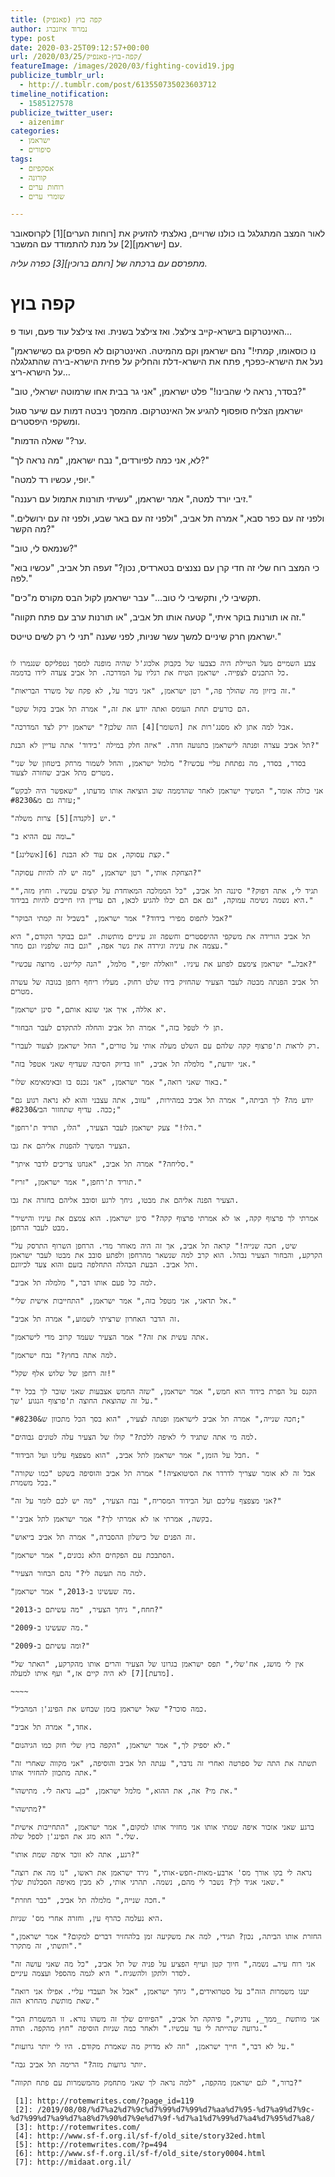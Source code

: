 ```yaml
---
title: קפה בוץ (פאנפיק)
author: נמרוד איזנברג
type: post
date: 2020-03-25T09:12:57+00:00
url: /2020/03/25/קפה-בוץ-פאנפיק/
featureImage: /images/2020/03/fighting-covid19.jpg
publicize_tumblr_url:
  - http://.tumblr.com/post/613550735023603712
timeline_notification:
  - 1585127578
publicize_twitter_user:
  - aizenimr
categories:
  - ישראמן
  - סיפורים
tags:
  - אסקפיזם
  - קורונה
  - רוחות ערים
  - שומרי ערים

---
```

לאור המצב המתגלגל בו כולנו שרויים, נאלצתי להזעיק את [רוחות הערים][1] לקרוסאובר עם [ישראמן][2] על מנת להתמודד עם המשבר.

_מתפרסם עם ברכתה של_ _[רותם ברוכין][3]_ _כפרה עליה._

# קפה בוץ

האינטרקום בישרא-קייב צילצל. ואז צילצל בשנית. ואז צילצל עוד פעם, ועוד פ…

"נו כוסאומו, קמתי!" נהם ישראמן וקם מהמיטה. האינטרקום לא הפסיק גם כשישראמן נעל את הישרא-כפכף, פתח את הישרא-דלת והחליק על פחית הישרא-בירה שהתגלגלה על הישרא-ריצ…

"בסדר, נראה לי שהבינו!" פלט ישראמן, "אני גר בבית אחו שרמוטה ישראלי, טוב?"

ישראמן הצליח סופסוף להגיע אל האינטרקום. מהמסך ניבטה דמות עם שיער סגול ומשקפי היפסטרים.

"ער?" שאלה הדמות.

"לא, אני כמה לפיורדים," נבח ישראמן, "מה נראה לך?"

"יופי, עכשיו רד למטה."

"זיבי יורד למטה," אמר ישראמן, "עשיתי תורנות אתמול עם רעננה."

"ולפני זה עם כפר סבא," אמרה תל אביב, "ולפני זה עם באר שבע, ולפני זה עם ירושלים. מה הקשר?"

"שנמאס לי, טוב?"

"כי המצב רוח שלי זה חדי קרן עם נצנצים בטארדיס, נכון?" זעפה תל אביב, "עכשיו בוא לפה."

"תקשיבי לי, ותקשיבי לי טוב&#8230;" עבר ישראמן לקול הבס מקורס מ"כים.

"זה או תורנות בוקר איתי," קטעה אותו תל אביב, "או תורנות ערב עם פתח תקווה."

ישראמן חרק שיניים למשך עשר שניות, לפני שענה "תני לי רק לשים טייטס."

~~~~~

צבע השמיים מעל הטיילת היה כצבעו של בקבוק אלכוג'ל שהיה מופנה למסך נטפליקס שנגמרו לו כל התכנים לצפייה. ישראמן הטיח את רגליו על המדרכה. תל אביב צעדה לידו בדממה.

"זה ביזיון מה שהולך פה," רטן ישראמן, "אני גיבור על, לא פקח של משרד הבריאות."

"הם כורעים תחת העומס ואתה יודע את זה," אמרה תל אביב בקול שקט.

"אבל למה אתן לא מסנג'רות את [השומר][4] הזה שלכן?" ישראמן ירק לצד המדרכה.

תל אביב עצרה ופנתה לישראמן בתנועה חדה. "איזה חלק במילה 'בידוד' אתה עדיין לא הבנת?"

"בסדר, בסדר, מה נפתחת עליי עכשיו?" מלמל ישראמן, והחל לשמור מרחק ביטחון של שני מטרים מתל אביב שחזרה לצעוד.

“אני כולה אומר," המשיך ישראמן לאחר שהדממה שוב הוציאה אותו מדעתו, "שאפשר היה לבקש עזרה גם מ&#8230;"

"יש [לקנדה][5] צרות משלה."

"ומה עם ההיא ב…"

"[אשלינג][6] קצת עסוקה, אם עוד לא הבנת."

"הצחקת אותי," רטן ישראמן, "מה יש לה להיות עסוקה?"

"תגיד לי, אתה דפוק?" סיננה תל אביב, "כל הממלכה המאוחדת על קוצים עכשיו. וחוץ מזה," היא נשמה נשימה עמוקה, "גם אם הם יכלו להגיע לכאן, הם עדיין היו חייבים להיות בבידוד."

"אבל לתפוס מפירי בידוד?" אמר ישראמן, "בשביל זה קמתי הבוקר?"

תל אביב הורידה את משקפי ההיפסטרים וחשפה זוג עיניים מותשות. "וגם בבוקר הקודם," היא עצמה את עיניה וגירדה את גשר אפה, "וגם בזה שלפניו וגם מחר."

"אבל…" ישראמן צימצם לפתע את עיניו. "וואללה יופי," מלמל, "הנה קליינט. מרוצה עכשיו?"

תל אביב הפנתה מבטה לעבר הצעיר שהחזיק בידו שלט רחוק. מעליו ריחף רחפן בגובה של עשרה מטרים.

"יא אללה, איך אני שונא אותם," סינן ישראמן.

"תן לי לטפל בזה," אמרה תל אביב והחלה להתקדם לעבר הבחור.

"רק לראות ת'פרצוף קקה שלהם עם השלט מעלה אותי על טורים," החל ישראמן לצעוד לעברו.

"אני יודעת," מלמלה תל אביב, "וזו בדיוק הסיבה שעדיף שאני אטפל בזה."

"באור שאני רואה," אמר ישראמן, "אני נכנס בו ובאימאימא שלו."

"יודע מה? לך הביתה," אמרה תל אביב במהירות, "עזוב, אתה עצבני והוא לא נראה רגוע גם ככה. עדיף שתחזור הבי&#8230;"

"הלו!" צעק ישראמן לעבר הצעיר, "הלו, תוריד ת'רחפן."

הצעיר המשיך להפנות אליהם את גבו.

"סליחה?" אמרה תל אביב, "אנחנו צריכים לדבר איתך."

"תוריד ת'רחפן," אמר ישראמן, "זריז."

הצעיר הפנה אליהם את מבטו, גיחך לרגע וסובב אליהם בחזרה את גבו.

"אמרתי לך פרצוף קקה, או לא אמרתי פרצוף קקה?" סינן ישראמן. הוא צמצם את עיניו והישיר מבט לעבר הרחפן.

"שיט, חכה שנייה!" קראה תל אביב, אך זה היה מאוחר מדי. הרחפן השרוף התרסק על הקרקע, והבחור הצעיר נבהל. הוא קרב למה שנשאר מהרחפן ולפתע סובב את מבטו לעבר ישראמן ותל אביב. הבעת הבהלה התחלפה בזעם והוא צעד לכיוונם.

"למה כל פעם אותו דבר," מלמלה תל אביב.

"אל תדאגי, אני מטפל בזה," אמר ישראמן, "התחייבות אישית שלי."

"זה הדבר האחרון שרציתי לשמוע," אמרה תל אביב.

"אתה עשית את זה?" אמר הצעיר שעמד קרוב מדי לישראמן.

"למה אתה בחוץ?" נבח ישראמן.

"זה רחפן של שלוש אלף שקל!"

"הקנס על הפרת בידוד הוא חמש," אמר ישראמן, "שזה החמש אצבעות שאני שובר לך בכל יד על זה שהוצאת החוצה ת'פרצוף הנגוע 'שך."

"חכה שנייה," אמרה תל אביב לישראמן ופנתה לצעיר, "הוא בסך הכל מתכוון ש&#8230;"

"למה מי אתה שתגיד לי לאיפה ללכת?" קולו של הצעיר עלה לטונים גבוהים.

"חבל על הזמן," אמר ישראמן לתל אביב, "הוא מצפצף עלינו ועל הבידוד. "

"אבל זה לא אומר שצריך לדרדר את הסיטואציה!" אמרה תל אביב והוסיפה בשקט "כמו שקורה בכל משמרת."

"אני מצפצף עליכם ועל הבידוד המסריח," נבח הצעיר, "מה יש לכם לומר על זה?"

"'בקשה, אמרתי או לא אמרתי לך?" אמר ישראמן לתל אביב.

"זה הפנים של כישלון ההסברה," אמרה תל אביב בייאוש.

"הסתבכת עם הפקחים הלא נכונים," אמר ישראמן.

"למה מה תעשה לי?" נהם הבחור הצעיר.

"מה שעשינו ב-2013," אמר ישראמן.

"חחח," גיחך הצעיר, "מה עשיתם ב-2013?"

"מה שעשינו ב-2009."

"ומה עשיתם ב-2009?"

"אין לי מושג, אח'שלי," תפס ישראמן בגרונו של הצעיר והרים אותו מהקרקע, "האתר של [מדעת][7] לא היה קיים אז," ועף איתו למעלה.

~~~~

"כמה סוכר?" שאל ישראמן בזמן שבחש את הפינג'ן המהביל.

"אחד," אמרה תל אביב.

"לא יספיק לך," אמר ישראמן, "הקפה בוץ שלי חזק כמו הגיהנום."

"תשתה את התה של ספרטה ואחרי זה נדבר," ענתה תל אביב והוסיפה, "אני מקווה שאחרי זה אתה מתכוון להחזיר אותו."

"את מי? אה, את ההוא," מלמל ישראמן, "כן… נראה לי. מתישהו."

"מתישהו?"

"ברגע שאני אזכור איפה שמתי אותו אני מחזיר אותו למקום," אמר ישראמן, "התחייבות אישית שלי." הוא מזג את הפינג'ן לספל שלה.

"רגע, אתה לא זוכר איפה שמת אותו?"

"נראה לי בקו אורך מס' ארבע-מאות-חפש-אותי," גירד ישראמן את ראשו, "נו מה את רוצה שאני אגיד לך? נשבר לי מהם, נשמה. תהרגי אותי, לא מבין מאיפה הסבלנות שלך."

"חכה שנייה," מלמלה תל אביב, "כבר חוזרת."

היא נעלמה כהרף עין, וחזרה אחרי מס' שניות.

"החזרת אותו הביתה, נכון? תגידי, למה את משקיעה זמן בלהחזיר דברים למקום?" אמר ישראמן, "ותשתי, זה מתקרר."

"אני רוח עיר… נשמה," חיוך קטן ועייף הפציע על פניה של תל אביב, "כל מה שאני עושה זה לסדר ולתקן ולהשגיח." היא לגמה מהספל ועצמה עיניים.

"יענו משמרות הזה"ב על סטרואידים," גיחך ישראמן, "אבל אל תעבדי עליי. אפילו אני רואה שאת מותשת מהחרא הזה."

"אני מותשת _ממך_, נודניק," פיהקה תל אביב, "הפיוזים שלך זה משהו נורא. זו המשמרת הכי גרועה שהייתה לי עד עכשיו." ולאחר כמה שניות הוסיפה "חוץ מהקפה. תודה."

"על לא דבר," חייך ישראמן, "וזה לא מדויק מה שאמרת מקודם. היו לי יותר גרועות."

"יותר גרועות מזה?" הרימה תל אביב גבה.

"ברור," לגם ישראמן מהקפה, "למה נראה לך שאני מתחמק מהמשמרות עם פתח תקווה?"

 [1]: http://rotemwrites.com/?page_id=119
 [2]: /2019/08/08/%d7%a2%d7%9c%d7%99%d7%99%d7%aa%d7%95-%d7%a9%d7%9c-%d7%99%d7%a9%d7%a8%d7%90%d7%9e%d7%9f-%d7%a1%d7%99%d7%a4%d7%95%d7%a8/
 [3]: http://rotemwrites.com/
 [4]: http://www.sf-f.org.il/sf-f/old_site/story32ed.html
 [5]: http://rotemwrites.com/?p=494
 [6]: http://www.sf-f.org.il/sf-f/old_site/story0004.html
 [7]: http://midaat.org.il/